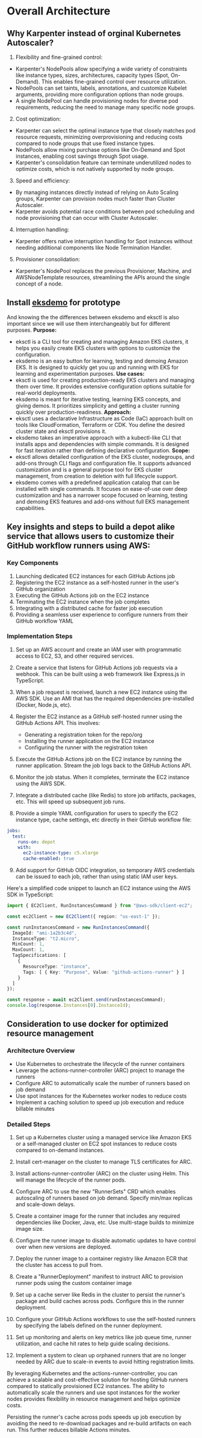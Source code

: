# Overall Architecture

## Why Karpenter instead of orginal Kubernetes Autoscaler?

1. Flexibility and fine-grained control: 
- Karpenter's NodePools allow specifying a wide variety of constraints like instance types, sizes, architectures, capacity types (Spot, On-Demand). This enables fine-grained control over resource utilization.
- NodePools can set taints, labels, annotations, and customize Kubelet arguments, providing more configuration options than node groups.
- A single NodePool can handle provisioning nodes for diverse pod requirements, reducing the need to manage many specific node groups.

2. Cost optimization:
- Karpenter can select the optimal instance type that closely matches pod resource requests, minimizing overprovisioning and reducing costs compared to node groups that use fixed instance types.
- NodePools allow mixing purchase options like On-Demand and Spot instances, enabling cost savings through Spot usage.
- Karpenter's consolidation feature can terminate underutilized nodes to optimize costs, which is not natively supported by node groups.

3. Speed and efficiency:
- By managing instances directly instead of relying on Auto Scaling groups, Karpenter can provision nodes much faster than Cluster Autoscaler. 
- Karpenter avoids potential race conditions between pod scheduling and node provisioning that can occur with Cluster Autoscaler.

4. Interruption handling:
- Karpenter offers native interruption handling for Spot instances without needing additional components like Node Termination Handler.

5. Provisioner consolidation:
- Karpenter's NodePool replaces the previous Provisioner, Machine, and AWSNodeTemplate resources, streamlining the APIs around the single concept of a node.

## Install [eksdemo](https://github.com/awslabs/eksdemo?tab=readme-ov-file#install-manually) for prototype

And knowing the the differences between eksdemo and eksctl is also important since we will use them interchangeably but for different purposes.
**Purpose:**
- eksctl is a CLI tool for creating and managing Amazon EKS clusters, it helps you easily create EKS clusters with options to customize the configuration.
- eksdemo is an easy button for learning, testing and demoing Amazon EKS. It is designed to quickly get you up and running with EKS for learning and experimentation purposes.
**Use cases:**
- eksctl is used for creating production-ready EKS clusters and managing them over time. It provides extensive configuration options suitable for real-world deployments.
- eksdemo is meant for iterative testing, learning EKS concepts, and giving demos. It prioritizes simplicity and getting a cluster running quickly over production-readiness.
**Approach:**
- eksctl uses a declarative Infrastructure as Code (IaC) approach built on tools like CloudFormation, Terraform or CDK. You define the desired cluster state and eksctl provisions it. 
- eksdemo takes an imperative approach with a kubectl-like CLI that installs apps and dependencies with simple commands. It is designed for fast iteration rather than defining declarative configuration.
**Scope:**
- eksctl allows detailed configuration of the EKS cluster, nodegroups, and add-ons through CLI flags and configuration file. It supports advanced customization and is a general purpose tool for EKS cluster management, from creation to deletion with full lifecycle support.
- eksdemo comes with a predefined application catalog that can be installed with single commands. It focuses on ease-of-use over deep customization and has a narrower scope focused on learning, testing and demoing EKS features and add-ons without full EKS management capabilities.

## Key insights and steps to build a depot alike service that allows users to customize their GitHub workflow runners using AWS:

### Key Components

1. Launching dedicated EC2 instances for each GitHub Actions job
2. Registering the EC2 instance as a self-hosted runner in the user's GitHub organization 
3. Executing the GitHub Actions job on the EC2 instance
4. Terminating the EC2 instance when the job completes
5. Integrating with a distributed cache for faster job execution
6. Providing a seamless user experience to configure runners from their GitHub workflow YAML

### Implementation Steps

1. Set up an AWS account and create an IAM user with programmatic access to EC2, S3, and other required services.

2. Create a service that listens for GitHub Actions job requests via a webhook. This can be built using a web framework like Express.js in TypeScript.

3. When a job request is received, launch a new EC2 instance using the AWS SDK. Use an AMI that has the required dependencies pre-installed (Docker, Node.js, etc).

4. Register the EC2 instance as a GitHub self-hosted runner using the GitHub Actions API. This involves:
   - Generating a registration token for the repo/org
   - Installing the runner application on the EC2 instance 
   - Configuring the runner with the registration token

5. Execute the GitHub Actions job on the EC2 instance by running the runner application. Stream the job logs back to the GitHub Actions API.

6. Monitor the job status. When it completes, terminate the EC2 instance using the AWS SDK.

7. Integrate a distributed cache (like Redis) to store job artifacts, packages, etc. This will speed up subsequent job runs.

8. Provide a simple YAML configuration for users to specify the EC2 instance type, cache settings, etc directly in their GitHub workflow file:

```yaml
jobs:
  test:
    runs-on: depot
    with:
      ec2-instance-type: c5.xlarge  
      cache-enabled: true
```

9. Add support for GitHub OIDC integration, so temporary AWS credentials can be issued to each job, rather than using static IAM user keys.

Here's a simplified code snippet to launch an EC2 instance using the AWS SDK in TypeScript:

```typescript
import { EC2Client, RunInstancesCommand } from "@aws-sdk/client-ec2";

const ec2Client = new EC2Client({ region: "us-east-1" });

const runInstancesCommand = new RunInstancesCommand({
  ImageId: "ami-1a2b3c4d",
  InstanceType: "t2.micro",
  MinCount: 1,
  MaxCount: 1,
  TagSpecifications: [
    {
      ResourceType: "instance",
      Tags: [ { Key: "Purpose", Value: "github-actions-runner" } ]
    }
  ]
});

const response = await ec2Client.send(runInstancesCommand);
console.log(response.Instances[0].InstanceId);
```

## Consideration to use docker for optimized resource management 

### Architecture Overview

- Use Kubernetes to orchestrate the lifecycle of the runner containers
- Leverage the actions-runner-controller (ARC) project to manage the runners
- Configure ARC to automatically scale the number of runners based on job demand
- Use spot instances for the Kubernetes worker nodes to reduce costs
- Implement a caching solution to speed up job execution and reduce billable minutes

### Detailed Steps

1. Set up a Kubernetes cluster using a managed service like Amazon EKS or a self-managed cluster on EC2 spot instances to reduce costs compared to on-demand instances.

2. Install cert-manager on the cluster to manage TLS certificates for ARC.

3. Install actions-runner-controller (ARC) on the cluster using Helm. This will manage the lifecycle of the runner pods.

4. Configure ARC to use the new "RunnerSets" CRD which enables autoscaling of runners based on job demand. Specify min/max replicas and scale-down delays.

5. Create a container image for the runner that includes any required dependencies like Docker, Java, etc. Use multi-stage builds to minimize image size.

6. Configure the runner image to disable automatic updates to have control over when new versions are deployed.

7. Deploy the runner image to a container registry like Amazon ECR that the cluster has access to pull from.

8. Create a "RunnerDeployment" manifest to instruct ARC to provision runner pods using the custom container image

9. Set up a cache server like Redis in the cluster to persist the runner's package and build caches across pods. Configure this in the runner deployment.

10. Configure your GitHub Actions workflows to use the self-hosted runners by specifying the labels defined on the runner deployment.

11. Set up monitoring and alerts on key metrics like job queue time, runner utilization, and cache hit rates to help guide scaling decisions.

12. Implement a system to clean up orphaned runners that are no longer needed by ARC due to scale-in events to avoid hitting registration limits.

By leveraging Kubernetes and the actions-runner-controller, you can achieve a scalable and cost-effective solution for hosting GitHub runners compared to statically provisioned EC2 instances. The ability to automatically scale the runners and use spot instances for the worker nodes provides flexibility in resource management and helps optimize costs.

Persisting the runner's cache across pods speeds up job execution by avoiding the need to re-download packages and re-build artifacts on each run. This further reduces billable Actions minutes.


